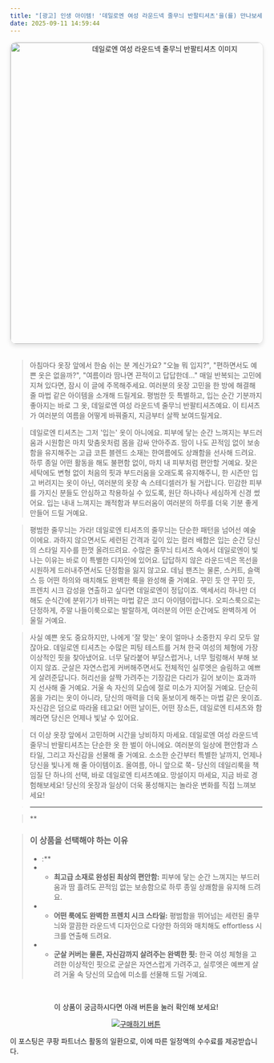 ```yaml
---
title: "[광고] 인생 아이템! '데일로엔 여성 라운드넥 줄무늬 반팔티셔츠'을(를) 만나보세요."
date: 2025-09-11 14:59:44
---
```


<div align="center">
    <a href="https://link.coupang.com/re/AFFSDP?lptag=AF8916626&pageKey=7212472419&itemId=18256164566&vendorItemId=85402775724&traceid=V0-153-5bb38d50093d20b7&requestid=20250911235922443216629896&token=31850C%7CMIXED" target="_blank">
        <img src="https://ads-partners.coupang.com/image1/u-Bjt5wx1nM8EFHpu47cWet4iTY8GdW2scVfiM2K0Wp5Q-0ymF5gvX_-iynorcO6Yoe9CtYYSb_KnLGi-Eu5mWe9o1lnZhPmuAnrwzu8osL6kY0FfsDN56WRfbSYxBdiKHhhw5MSsgGjBlt7ITth8fWDXhmfarsVo57ZD9D7SyodPJorqr2gi08YsAQlZ0qMMG3Rt74xhngGPKznhYxV6l4UQjA5t4vVPw0vXYbNOSPvKF-UeC-AFfXeXu3Z7FizkMi5I3bLxHfCDhYJrBA6shSl0mx1cfBvHXlAUoc7F3TqABC1_Iw=" alt="데일로엔 여성 라운드넥 줄무늬 반팔티셔츠 이미지" width="600" style="max-width: 100%; height: auto; border-radius: 12px; border: 1px solid #e0e0e0; box-shadow: 0 4px 8px rgba(0,0,0,0.1);">
    </a>
</div>
<br>

> 아침마다 옷장 앞에서 한숨 쉬는 분 계신가요? "오늘 뭐 입지?", "편하면서도 예쁜 옷은 없을까?", "여름이라 땀나면 끈적이고 답답한데…" 매일 반복되는 고민에 지쳐 있다면, 잠시 이 글에 주목해주세요. 여러분의 옷장 고민을 한 방에 해결해 줄 마법 같은 아이템을 소개해 드릴게요. 평범한 듯 특별하고, 입는 순간 기분까지 좋아지는 바로 그 옷, 데일로엔 여성 라운드넥 줄무늬 반팔티셔츠예요. 이 티셔츠가 여러분의 여름을 어떻게 바꿔줄지, 지금부터 살짝 보여드릴게요.

> 데일로엔 티셔츠는 그저 '입는' 옷이 아니에요. 피부에 닿는 순간 느껴지는 부드러움과 시원함은 마치 맞춤옷처럼 몸을 감싸 안아주죠. 땀이 나도 끈적임 없이 보송함을 유지해주는 고급 코튼 블렌드 소재는 한여름에도 상쾌함을 선사해 드려요. 하루 종일 어떤 활동을 해도 불편함 없이, 마치 내 피부처럼 편안할 거예요. 잦은 세탁에도 변형 없이 처음의 핏과 부드러움을 오래도록 유지해주니, 한 시즌만 입고 버려지는 옷이 아닌, 여러분의 옷장 속 스테디셀러가 될 거랍니다. 민감한 피부를 가지신 분들도 안심하고 착용하실 수 있도록, 원단 하나하나 세심하게 신경 썼어요. 입는 내내 느껴지는 쾌적함과 부드러움이 여러분의 하루를 더욱 기분 좋게 만들어 드릴 거예요.

> 평범한 줄무늬는 가라! 데일로엔 티셔츠의 줄무늬는 단순한 패턴을 넘어선 예술이에요. 과하지 않으면서도 세련된 간격과 깊이 있는 컬러 배합은 입는 순간 당신의 스타일 지수를 한껏 올려드려요. 수많은 줄무늬 티셔츠 속에서 데일로엔이 빛나는 이유는 바로 이 특별한 디자인에 있어요. 답답하지 않은 라운드넥은 목선을 시원하게 드러내주면서도 단정함을 잃지 않고요. 데님 팬츠는 물론, 스커트, 슬랙스 등 어떤 하의와 매치해도 완벽한 룩을 완성해 줄 거예요. 꾸민 듯 안 꾸민 듯, 프렌치 시크 감성을 연출하고 싶다면 데일로엔이 정답이죠. 액세서리 하나만 더해도 순식간에 분위기가 바뀌는 마법 같은 코디 아이템이랍니다. 오피스룩으로는 단정하게, 주말 나들이룩으로는 발랄하게, 여러분의 어떤 순간에도 완벽하게 어울릴 거예요.

> 사실 예쁜 옷도 중요하지만, 나에게 '잘 맞는' 옷이 얼마나 소중한지 우리 모두 알잖아요. 데일로엔 티셔츠는 수많은 피팅 테스트를 거쳐 한국 여성의 체형에 가장 이상적인 핏을 찾아냈어요. 너무 달라붙어 부담스럽거나, 너무 헐렁해서 부해 보이지 않죠. 군살은 자연스럽게 커버해주면서도 전체적인 실루엣은 슬림하고 예쁘게 살려준답니다. 허리선을 살짝 가려주는 기장감은 다리가 길어 보이는 효과까지 선사해 줄 거예요. 거울 속 자신의 모습에 절로 미소가 지어질 거예요. 단순히 몸을 가리는 옷이 아니라, 당신의 매력을 더욱 돋보이게 해주는 마법 같은 옷이죠. 자신감은 덤으로 따라올 테고요! 어떤 날이든, 어떤 장소든, 데일로엔 티셔츠와 함께라면 당신은 언제나 빛날 수 있어요.

> 더 이상 옷장 앞에서 고민하며 시간을 낭비하지 마세요. 데일로엔 여성 라운드넥 줄무늬 반팔티셔츠는 단순한 옷 한 벌이 아니에요. 여러분의 일상에 편안함과 스타일, 그리고 자신감을 선물해 줄 거예요. 소소한 순간부터 특별한 날까지, 언제나 당신을 빛나게 해 줄 아이템이죠. 올여름, 아니 앞으로 쭉- 당신의 데일리룩을 책임질 단 하나의 선택, 바로 데일로엔 티셔츠예요. 망설이지 마세요, 지금 바로 경험해보세요! 당신의 옷장과 일상이 더욱 풍성해지는 놀라운 변화를 직접 느껴보세요!

> ***

> **


> ### 이 상품을 선택해야 하는 이유
> - :**
> - *   **최고급 소재로 완성된 최상의 편안함:** 피부에 닿는 순간 느껴지는 부드러움과 땀 흘려도 끈적임 없는 보송함으로 하루 종일 상쾌함을 유지해 드려요.
> - *   **어떤 룩에도 완벽한 프렌치 시크 스타일:** 평범함을 뛰어넘는 세련된 줄무늬와 깔끔한 라운드넥 디자인으로 다양한 하의와 매치해도 effortless 시크를 연출해 드려요.
> - *   **군살 커버는 물론, 자신감까지 살려주는 완벽한 핏:** 한국 여성 체형을 고려한 이상적인 핏으로 군살은 자연스럽게 가려주고, 실루엣은 예쁘게 살려 거울 속 당신의 모습에 미소를 선물해 드릴 거예요.


<br>

<div align="center">
  <p>이 상품이 궁금하시다면 아래 버튼을 눌러 확인해 보세요!</p>
  <a href="https://link.coupang.com/re/AFFSDP?lptag=AF8916626&pageKey=7212472419&itemId=18256164566&vendorItemId=85402775724&traceid=V0-153-5bb38d50093d20b7&requestid=20250911235922443216629896&token=31850C%7CMIXED" target="_blank">
    <img src="https://img.shields.io/badge/지금 바로 구매하기-FF5722?style=for-the-badge&logo=coupa&logoColor=white" alt="구매하기 버튼">
  </a>
</div>

이 포스팅은 쿠팡 파트너스 활동의 일환으로, 이에 따른 일정액의 수수료를 제공받습니다.
